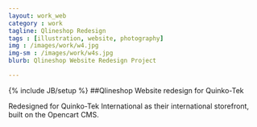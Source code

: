 ```yaml
---
layout: work_web
category : work
tagline: Qlineshop Redesign
tags : [illustration, website, photography]
img : /images/work/w4.jpg
img-sm : /images/work/w4s.jpg
blurb: Qlineshop Website Redesign Project

---
```

{% include JB/setup %}
##Qlineshop Website redesign for Quinko-Tek

Redesigned for Quinko-Tek International as their international storefront,  built on the Opencart CMS.   
